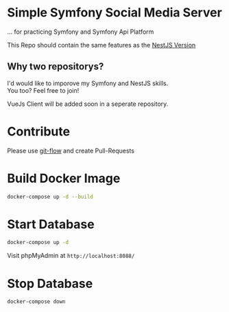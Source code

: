 # Simple Symfony Social Media Server

... for practicing Symfony and Symfony Api Platform

This Repo should contain the same features as the [NestJS Version](https://github.com/ColiZei/nestjs-social-media)

## Why two repositorys?

I'd would like to imporove my Symfony and NestJS skills.  
You too? Feel free to join!  

VueJs Client will be added soon in a seperate repository.

# Contribute

Please use [git-flow](https://danielkummer.github.io/git-flow-cheatsheet/index.html) and create Pull-Requests

# Build Docker Image

```bash
docker-compose up -d --build
```

# Start Database

```bash
docker-compose up -d
```

Visit phpMyAdmin at `http://localhost:8088/`

# Stop Database

```bash
docker-compose down
```
